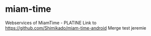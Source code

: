 # miam-time
Webservices of MiamTime - PLATINE
Link to https://github.com/Shimikado/miam-time-android
Merge
test jeremie
